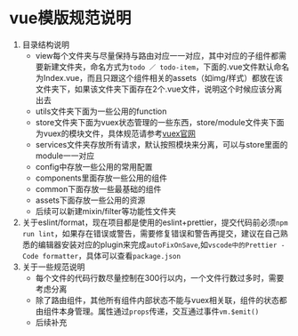 # vue模版规范说明

1. 目录结构说明
   - view每个文件夹与尽量保持与路由对应一一对应，其中对应的子组件都需要新建文件夹，命名方式为`todo ／ todo-item`，下面的.vue文件默认命名为Index.vue，而且只跟这个组件相关的assets（如img/样式）都放在该文件夹下，如果该文件夹下面存在2个.vue文件，说明这个时候应该分离出去
   - utils文件夹下面为一些公用的function
   - store文件夹下面为vuex状态管理的一些东西，store/module文件夹下面为vuex的模块文件，具体规范请参考[vuex官网](https://vuex.vuejs.org/guide/modules.html)
   - services文件夹存放所有请求，默认按照模块来分离，可以与store里面的module一一对应
   - config中存放一些公用的常用配置
   - components里面存放一些公用的组件
   - common下面存放一些最基础的组件
   - assets下面存放一些公用的资源
   - 后续可以新建mixin/filter等功能性文件夹
2. 关于eslint/format，现在项目都是使用的eslint+prettier，提交代码前必须`npm run lint`，如果存在错误或警告，需要修复错误和警告再提交，建议在自己熟悉的编辑器安装对应的plugin来完成`autoFixOnSave`,如`vscode中的Prettier - Code formatter`，具体可以查看`package.json`
3. 关于一些规范说明
   - 每个文件的代码行数尽量控制在300行以内，一个文件行数过多时，需要考虑分离
   - 除了路由组件，其他所有组件内部状态不能与vuex相关联，组件的状态都由组件本身管理。属性通过`props`传递，交互通过事件`vm.$emit()`
   - 后续补充
